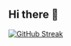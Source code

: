 ## Hi there 👋

[![GitHub Streak](https://streak-stats.demolab.com?user=webhead1104&theme=dark&hide_border=true)](https://git.io/streak-stats)
